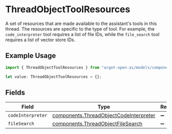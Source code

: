 # ThreadObjectToolResources

A set of resources that are made available to the assistant's tools in this thread. The resources are specific to the type of tool. For example, the `code_interpreter` tool requires a list of file IDs, while the `file_search` tool requires a list of vector store IDs.


## Example Usage

```typescript
import { ThreadObjectToolResources } from "argot-open-ai/models/components";

let value: ThreadObjectToolResources = {};
```

## Fields

| Field                                                                                            | Type                                                                                             | Required                                                                                         | Description                                                                                      |
| ------------------------------------------------------------------------------------------------ | ------------------------------------------------------------------------------------------------ | ------------------------------------------------------------------------------------------------ | ------------------------------------------------------------------------------------------------ |
| `codeInterpreter`                                                                                | [components.ThreadObjectCodeInterpreter](../../models/components/threadobjectcodeinterpreter.md) | :heavy_minus_sign:                                                                               | N/A                                                                                              |
| `fileSearch`                                                                                     | [components.ThreadObjectFileSearch](../../models/components/threadobjectfilesearch.md)           | :heavy_minus_sign:                                                                               | N/A                                                                                              |